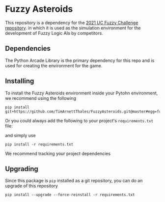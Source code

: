 # Fuzzy Asteroids

This repository is a dependency for the [2021 UC Fuzzy Challenge repository](https://github.com/TimArnettThales/UCFuzzyChallenge). 
in which it is used as the simulation environment for the development of Fuzzy Logic AIs by competitors.

## Dependencies

The Python Arcade Library is the primary dependency for this repo and is used for creating the environment
for the game. 


## Installing

To install the Fuzzy Asteroids environment inside your Pytohn environment, we recommend using the following

    pip install git+https://github.com/TimArnettThales/FuzzyAsteroids.git@master#egg=fuzzy_asteroids

Or you could always add the following to your project's ``requirements.txt`` file:

and simply use

    pip install -r requirements.txt

We recommend tracking your project dependencies 

## Upgrading

Since this package is ``pip`` installed as a git repository, you can do an upgrade of this repository

    pip install --upgrade --force-reinstall -r requirements.txt

